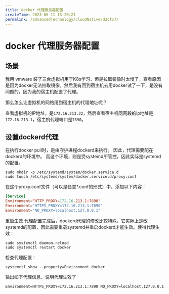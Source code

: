 ```yaml
---
title: docker 代理服务器配置
createTime: 2023-06-11 13:20:21
permalink: /advancedTechnology/cloudNative/d3cfc7/
---
```


# docker 代理服务器配置


## 场景

我用 vmware 装了三台虚拟机用于K8s学习，但是拉取镜像时太慢了，查看原因是因为docker无法拉取镜像。然后我有回到宿主机去用docker试了一下，是没有问题的，因为我的宿主机配置了代理。

那么怎么让虚拟机的网络用到宿主机的代理地址呢？

查看虚拟机的IP地址，是`172.16.213.32`，然后查看宿主机同网段的ip地址是`172.16.213.1`，宿主机代理端口是`7890`。

## 设置dockerd代理

在执行docker pull时，是由守护进程dockerd来执行。 因此，代理需要配在dockerd的环境中。 而这个环境，则是受systemd所管控，因此实际是systemd的配置。
```shell
sudo mkdir -p /etc/systemd/system/docker.service.d
sudo touch /etc/systemd/system/docker.service.d/proxy.conf
```

在这个proxy.conf文件（可以是任意*.conf的形式）中，添加以下内容：

```conf
[Service]
Environment=“HTTP_PROXY=172.16.213.1:7890"
Environment="HTTPS_PROXY=172.16.213.1:7890"
Environment="NO_PROXY=localhost,127.0.0.1"
```

重启生效
代理配置完成后，dockerd代理的修改比较特殊，它实际上是改systemd的配置，因此需要重载systemd并重启dockerd才能生效。使得代理生效：
```shell
sudo systemctl daemon-reload
sudo systemctl restart docker
```

检查代理配置：
```shell
systemctl show --property=Environment docker
```
输出如下代理信息，说明代理生效了
```text
Environment=HTTPS_PROXY=172.16.213.1:7890 NO_PROXY=localhost,127.0.0.1
```